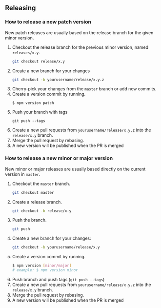 ## Releasing

### How to release a new patch version

New patch releases are usually based on the release branch for the given minor version.

1. Checkout the release branch for the previous minor version, named `releases/x.y`.
    ```bash
    git checkout release/x.y
    ```
2. Create a new branch for your changes
    ```bash
    git checkout -b yourusername/release/x.y.z
    ```
3. Cherry-pick your changes from the `master` branch or add new commits.
4. Create a version commit by running.
    ```
    $ npm version patch
    ```
4. Push your branch with tags
    ```
    git push --tags
    ```
5. Create a new pull requests from `yourusername/release/x.y.z` into the `release/x.y` branch.
6. Merge the pull request by rebasing.
7. A new version will be published when the PR is merged

### How to release a new minor or major version

New minor or major releases are usually based directly on the current version in `master`.

1. Checkout the `master` branch.
    ```bash
    git checkout master
    ```
2. Create a release branch.
    ```bash
    git checkout -b release/x.y
    ```
3. Push the branch.
    ```bash
    git push
    ```
4. Create a new branch for your changes:
    ```bash
    git checkout -b yourusername/release/x.y
    ```
5. Create a version commit by running.
    ```bash
    $ npm version [minor/major]
    # example: $ npm version minor
    ```
6. Push branch and push tags (`git push --tags`)
7. Create a new pull requests from `yourusername/release/x.y.z` into the `release/x.y` branch.
8. Merge the pull request by rebasing.
9. A new version will be published when the PR is merged
